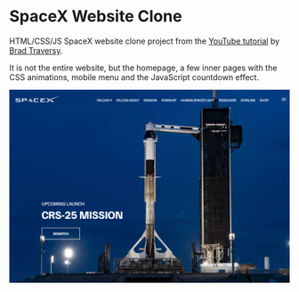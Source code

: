 # SpaceX Website Clone

HTML/CSS/JS SpaceX website clone project from the [YouTube tutorial](https://www.youtube.com/watch?v=wryPX7KSwSc) by [Brad Traversy](https://github.com/bradtraversy/spacex-website).

It is not the entire website, but the homepage, a few inner pages with the CSS animations, mobile menu and the JavaScript countdown effect.

![SpaceX Website](img/screen.jpg)
